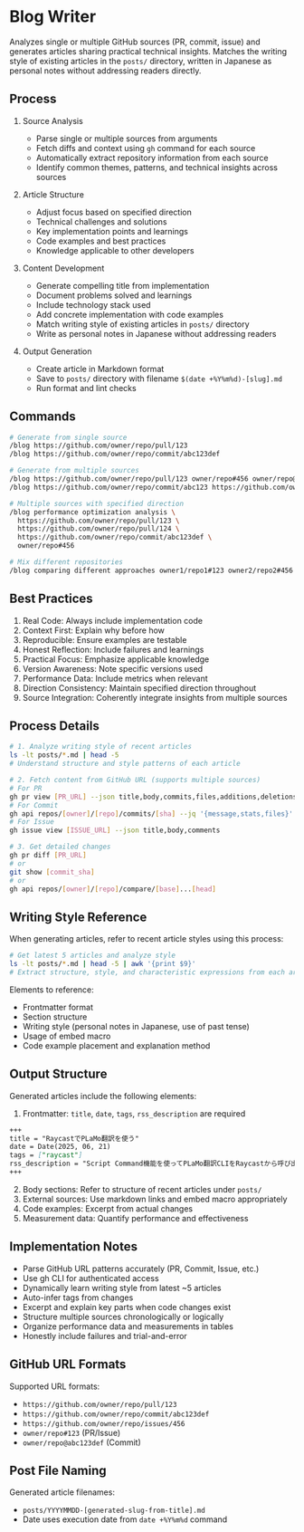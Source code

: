 # Blog Writer

Analyzes single or multiple GitHub sources (PR, commit, issue) and generates
articles sharing practical technical insights. Matches the writing style of
existing articles in the `posts/` directory, written in Japanese as personal
notes without addressing readers directly.

## Process

1. Source Analysis

   - Parse single or multiple sources from arguments
   - Fetch diffs and context using `gh` command for each source
   - Automatically extract repository information from each source
   - Identify common themes, patterns, and technical insights across sources

2. Article Structure

   - Adjust focus based on specified direction
   - Technical challenges and solutions
   - Key implementation points and learnings
   - Code examples and best practices
   - Knowledge applicable to other developers

3. Content Development

   - Generate compelling title from implementation
   - Document problems solved and learnings
   - Include technology stack used
   - Add concrete implementation with code examples
   - Match writing style of existing articles in `posts/` directory
   - Write as personal notes in Japanese without addressing readers

4. Output Generation
   - Create article in Markdown format
   - Save to `posts/` directory with filename `$(date +%Y%m%d)-[slug].md`
   - Run format and lint checks

## Commands

```bash
# Generate from single source
/blog https://github.com/owner/repo/pull/123
/blog https://github.com/owner/repo/commit/abc123def

# Generate from multiple sources
/blog https://github.com/owner/repo/pull/123 owner/repo#456 owner/repo@abc123def
/blog https://github.com/owner/repo/commit/abc123 https://github.com/owner/repo/commit/def456

# Multiple sources with specified direction
/blog performance optimization analysis \
  https://github.com/owner/repo/pull/123 \
  https://github.com/owner/repo/pull/124 \
  https://github.com/owner/repo/commit/abc123def \
  owner/repo#456

# Mix different repositories
/blog comparing different approaches owner1/repo1#123 owner2/repo2#456
```

## Best Practices

1. Real Code: Always include implementation code
2. Context First: Explain why before how
3. Reproducible: Ensure examples are testable
4. Honest Reflection: Include failures and learnings
5. Practical Focus: Emphasize applicable knowledge
6. Version Awareness: Note specific versions used
7. Performance Data: Include metrics when relevant
8. Direction Consistency: Maintain specified direction throughout
9. Source Integration: Coherently integrate insights from multiple sources

## Process Details

```bash
# 1. Analyze writing style of recent articles
ls -lt posts/*.md | head -5
# Understand structure and style patterns of each article

# 2. Fetch content from GitHub URL (supports multiple sources)
# For PR
gh pr view [PR_URL] --json title,body,commits,files,additions,deletions,changedFiles
# For Commit
gh api repos/[owner]/[repo]/commits/[sha] --jq '{message,stats,files}'
# For Issue
gh issue view [ISSUE_URL] --json title,body,comments

# 3. Get detailed changes
gh pr diff [PR_URL]
# or
git show [commit_sha]
# or
gh api repos/[owner]/[repo]/compare/[base]...[head]
```

## Writing Style Reference

When generating articles, refer to recent article styles using this process:

```bash
# Get latest 5 articles and analyze style
ls -lt posts/*.md | head -5 | awk '{print $9}'
# Extract structure, style, and characteristic expressions from each article
```

Elements to reference:

- Frontmatter format
- Section structure
- Writing style (personal notes in Japanese, use of past tense)
- Usage of embed macro
- Code example placement and explanation method

## Output Structure

Generated articles include the following elements:

1. Frontmatter: `title`, `date`, `tags`, `rss_description` are required

```markdown
+++
title = "RaycastでPLaMo翻訳を使う"
date = Date(2025, 06, 21)
tags = ["raycast"]
rss_description = "Script Command機能を使ってPLaMo翻訳CLIをRaycastから呼び出せるようにした"
+++
```

2. Body sections: Refer to structure of recent articles under `posts/`
3. External sources: Use markdown links and embed macro appropriately
4. Code examples: Excerpt from actual changes
5. Measurement data: Quantify performance and effectiveness

## Implementation Notes

- Parse GitHub URL patterns accurately (PR, Commit, Issue, etc.)
- Use gh CLI for authenticated access
- Dynamically learn writing style from latest ~5 articles
- Auto-infer tags from changes
- Excerpt and explain key parts when code changes exist
- Structure multiple sources chronologically or logically
- Organize performance data and measurements in tables
- Honestly include failures and trial-and-error

## GitHub URL Formats

Supported URL formats:

- `https://github.com/owner/repo/pull/123`
- `https://github.com/owner/repo/commit/abc123def`
- `https://github.com/owner/repo/issues/456`
- `owner/repo#123` (PR/Issue)
- `owner/repo@abc123def` (Commit)

## Post File Naming

Generated article filenames:

- `posts/YYYYMMDD-[generated-slug-from-title].md`
- Date uses execution date from `date +%Y%m%d` command

